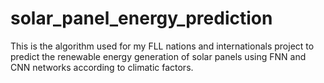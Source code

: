 # solar_panel_energy_prediction
This is the algorithm used for my FLL nations and internationals project to predict the renewable energy generation of solar panels using FNN and CNN networks according to climatic factors.
